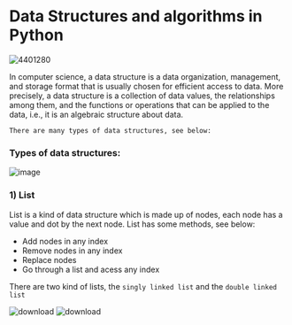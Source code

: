 ﻿# Data Structures and algorithms in Python
![4401280](https://user-images.githubusercontent.com/86852231/199852622-3690aa83-74c0-4b6f-bdd5-6b21fb3ff720.jpg)


In computer science, a data structure is a data organization, management, and storage format that is usually chosen for efficient access to data. More precisely, a data structure is a collection of data values, the relationships among them, and the functions or operations that can be applied to the data, i.e., it is an algebraic structure about data.

`There are many types of data structures, see below:`

### Types of data structures:
![image](https://user-images.githubusercontent.com/86852231/199851265-77c4108e-092b-4828-8803-34571ddffbcc.png)

### 1) List
List is a kind of data structure which is made up of nodes, each node has a value and dot by the next node. List has some methods, see below:
* Add nodes in any index
* Remove nodes in any index
* Replace nodes
* Go through a list and acess any index

There are two kind of lists, the `singly linked list` and the `double linked list`

![download](https://user-images.githubusercontent.com/86852231/199859768-dd995bd4-d7c0-4eae-bb1e-e676a9657393.png)
![download](https://user-images.githubusercontent.com/86852231/199859758-7b32de92-894d-4bbb-b007-bd7cd77dffb8.png)
